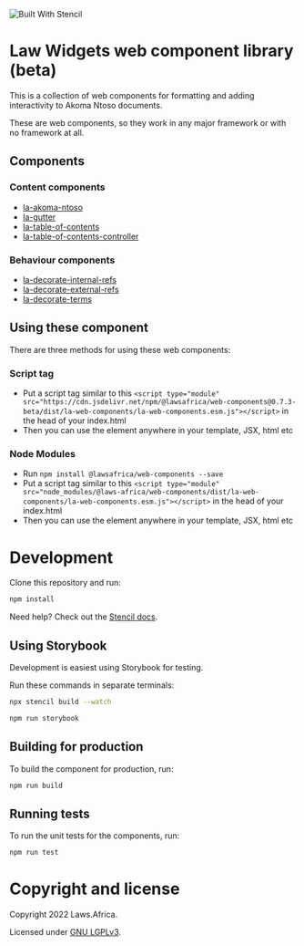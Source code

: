 ![Built With Stencil](https://img.shields.io/badge/-Built%20With%20Stencil-16161d.svg?logo=data%3Aimage%2Fsvg%2Bxml%3Bbase64%2CPD94bWwgdmVyc2lvbj0iMS4wIiBlbmNvZGluZz0idXRmLTgiPz4KPCEtLSBHZW5lcmF0b3I6IEFkb2JlIElsbHVzdHJhdG9yIDE5LjIuMSwgU1ZHIEV4cG9ydCBQbHVnLUluIC4gU1ZHIFZlcnNpb246IDYuMDAgQnVpbGQgMCkgIC0tPgo8c3ZnIHZlcnNpb249IjEuMSIgaWQ9IkxheWVyXzEiIHhtbG5zPSJodHRwOi8vd3d3LnczLm9yZy8yMDAwL3N2ZyIgeG1sbnM6eGxpbms9Imh0dHA6Ly93d3cudzMub3JnLzE5OTkveGxpbmsiIHg9IjBweCIgeT0iMHB4IgoJIHZpZXdCb3g9IjAgMCA1MTIgNTEyIiBzdHlsZT0iZW5hYmxlLWJhY2tncm91bmQ6bmV3IDAgMCA1MTIgNTEyOyIgeG1sOnNwYWNlPSJwcmVzZXJ2ZSI%2BCjxzdHlsZSB0eXBlPSJ0ZXh0L2NzcyI%2BCgkuc3Qwe2ZpbGw6I0ZGRkZGRjt9Cjwvc3R5bGU%2BCjxwYXRoIGNsYXNzPSJzdDAiIGQ9Ik00MjQuNywzNzMuOWMwLDM3LjYtNTUuMSw2OC42LTkyLjcsNjguNkgxODAuNGMtMzcuOSwwLTkyLjctMzAuNy05Mi43LTY4LjZ2LTMuNmgzMzYuOVYzNzMuOXoiLz4KPHBhdGggY2xhc3M9InN0MCIgZD0iTTQyNC43LDI5Mi4xSDE4MC40Yy0zNy42LDAtOTIuNy0zMS05Mi43LTY4LjZ2LTMuNkgzMzJjMzcuNiwwLDkyLjcsMzEsOTIuNyw2OC42VjI5Mi4xeiIvPgo8cGF0aCBjbGFzcz0ic3QwIiBkPSJNNDI0LjcsMTQxLjdIODcuN3YtMy42YzAtMzcuNiw1NC44LTY4LjYsOTIuNy02OC42SDMzMmMzNy45LDAsOTIuNywzMC43LDkyLjcsNjguNlYxNDEuN3oiLz4KPC9zdmc%2BCg%3D%3D&colorA=16161d&style=flat-square)

# Law Widgets web component library (beta)

This is a collection of web components for formatting and adding interactivity to Akoma Ntoso documents.

These are web components, so they work in any major framework or with no framework at all.

## Components

### Content components

* [la-akoma-ntoso](src/components/akoma-ntoso/readme.md)
* [la-gutter](src/components/gutter/readme.md)
* [la-table-of-contents](src/components/table-of-contents/readme.md)
* [la-table-of-contents-controller](src/components/table-of-contents-controller/readme.md)

### Behaviour components

* [la-decorate-internal-refs](src/components/decorate-internal-refs/readme.md)
* [la-decorate-external-refs](src/components/decorate-external-refs/readme.md)
* [la-decorate-terms](src/components/decorate-terms/readme.md)

## Using these component

There are three methods for using these web components:

### Script tag

- Put a script tag similar to this `<script type="module" src="https://cdn.jsdelivr.net/npm/@lawsafrica/web-components@0.7.3-beta/dist/la-web-components/la-web-components.esm.js"></script>` in the head of your index.html
- Then you can use the element anywhere in your template, JSX, html etc

### Node Modules
- Run `npm install @lawsafrica/web-components --save`
- Put a script tag similar to this `<script type="module" src="node_modules/@laws-africa/web-components/dist/la-web-components/la-web-components.esm.js"></script>` in the head of your index.html
- Then you can use the element anywhere in your template, JSX, html etc

# Development

Clone this repository and run:

```bash
npm install
```

Need help? Check out the [Stencil docs](https://stenciljs.com/docs/my-first-component).

## Using Storybook

Development is easiest using Storybook for testing.

Run these commands in separate terminals:

```bash
npx stencil build --watch
```

```bash
npm run storybook
```

## Building for production

To build the component for production, run:

```bash
npm run build
```

## Running tests

To run the unit tests for the components, run:

```bash
npm run test
```

# Copyright and license

Copyright 2022 Laws.Africa.

Licensed under [GNU LGPLv3](LICENSE).
